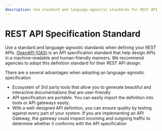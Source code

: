 ```yaml
---
description: Use standard and language-agnostic standards for REST API design
---
```


# REST API Specification Standard

Use a standard and language-agnostic standards when defining your REST APIs.  [OpenAPI \(OAS\)](https://github.com/OAI/OpenAPI-Specification) is an API specification standard that help design APIs in a machine-readable and human-friendly manners. We recommend agencies to adopt this definition standard for their REST API design.

There are a several advantages when adopting an language-agnostic specification

* Ecosystem of 3rd party tools that allow you to generate beautiful and interactive documentations that are user-friendly
* API specification are portable.  You can easily import the definition into tools or API gateways easily.
* With a well-designed API definition, you can ensure quality by testing against every part of your system.  If you are implementing an API Gateway, the gateway could inspect incoming and outgoing traffic to determine whether it conforms with the API specification  






